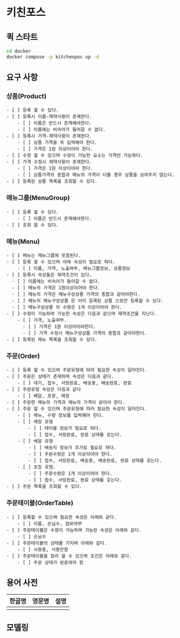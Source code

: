 # 키친포스

## 퀵 스타트

```sh
cd docker
docker compose -p kitchenpos up -d
```

## 요구 사항

### 상품(Product)
    - [ ] 등록 할 수 있다.
    - [ ] 등록시 이름-제약사항이 존재한다.
        - [ ] 이름은 반드시 존재해야한다.
        - [ ] 이름에는 비속어가 들어갈 수 없다.
    - [ ] 등록시 가격-제약사항이 존재한다.
        - [ ] 상품 가격을 꼭 입력해야 한다.
        - [ ] 가격은 1원 이상이어야 한다.
    - [ ] 수정 할 수 있으며 수정이 가능한 요소는 가격만 가능하다.
    - [ ] 가격 수정시 제약사항이 존재한다.
        - [ ] 가격은 1원 이상이어야 한다.
        - [ ] 상품가격의 총합과 메뉴의 가격이 다를 경우 상품을 보여주지 않는다.
    - [ ] 등록된 상품 목록을 조회할 수 있다.

### 메뉴그룹(MenuGroup)
    - [ ] 등록 할 수 있다.
        - [ ] 이름은 반드시 존재해야한다.
    - [ ] 조회 할 수 있다.

### 메뉴(Menu)
    - [ ] 메뉴는 메뉴그룹에 포함된다.
    - [ ] 등록 할 수 있으며 아래 속성이 필요로 하다.
        - [ ] 이름, 가격, 노출여부, 메뉴그룹정보, 상품정보
    - [ ] 등록시 속성들은 제약조건이 있다.
      - [ ] 이름에는 비속어가 들어갈 수 없다.
      - [ ] 메뉴의 가격은 1원이상이어야 한다.
      - [ ] 메뉴의 가격은 메뉴구성상품 가격의 총합과 같아야한다.
      - [ ] 메뉴의 메뉴구성상품 은 이미 등록된 상품 으로만 등록할 수 있다.
      - [ ] 메뉴구성상품 의 수량은 1개 이상이어야 한다.
    - [ ] 수정이 가능하며 가능한 속성은 다음과 같으며 제약조건을 지닌다.
        - [ ] 가격, 노출여부.
          - [ ] 가격은 1원 이상이어야한다.
          - [ ] 가격 수정시 메뉴구성상품 가격의 총합과 같아야한다.
    - [ ] 등록된 메뉴 목록을 조회할 수 있다.

### 주문(Order)
    - [ ] 등록 할 수 있으며 주문유형에 따라 필요한 속성이 달라진다.
    - [ ] 주문은 상태가 존재하며 속성은 다음과 같다.
        - [ ] 대기, 접수, 서빙완료, 배송중, 배송완료, 완료 
    - [ ] 주문유형 속성은 다음과 같다
        - [ ] 배달, 포장, 매장
    - [ ] 주문한 메뉴의 가격과 메뉴의 가격이 같아야 한다.
    - [ ] 주문 할 수 있으며 주문유형에 따라 필요한 속성이 달라진다.
        - [ ] 메뉴, 수량 정보를 입력해야 한다.
        - [ ] 매장 유형
            - [ ] 테이블 정보가 필요로 하다.
            - [ ] 접수, 서빙완료, 완료 상태를 갖는다.
        - [ ] 배달 유형
            - [ ] 배송지 정보가 추가로 필요로 하다.
            - [ ] 주문수량은 1개 이상이어야 한다.
            - [ ] 접수, 서빙완료, 배송중, 배송완료, 완료 상태를 갖는다.
        - [ ] 포장 유형.
            - [ ] 주문수량은 1개 이상이어야 한다.
            - [ ] 접수, 서빙완료, 완료 상태를 갖는다.
    - [ ] 주문 목록을 조회할 수 있다.

### 주문테이블(OrderTable)
    - [ ] 등록할 수 있으며 필요한 속성은 아래와 같다.
        - [ ] 이름, 손님수, 점유여부
    - [ ] 주문테이블은 수정이 가능하며 가능한 속성은 아래와 같다.
        - [ ] 손님수
    - [ ] 주문테이블의 상태를 가지며 아래와 같다.
        - [ ] 사용중, 사용안함
    - [ ] 주문테이블을 정리 할 수 있으며 조건은 아래와 같다.
        - [ ] 주문 상태가 완료여야 함

## 용어 사전

| 한글명 | 영문명 | 설명 |
| --- | --- | --- |
|  |  |  |

## 모델링
